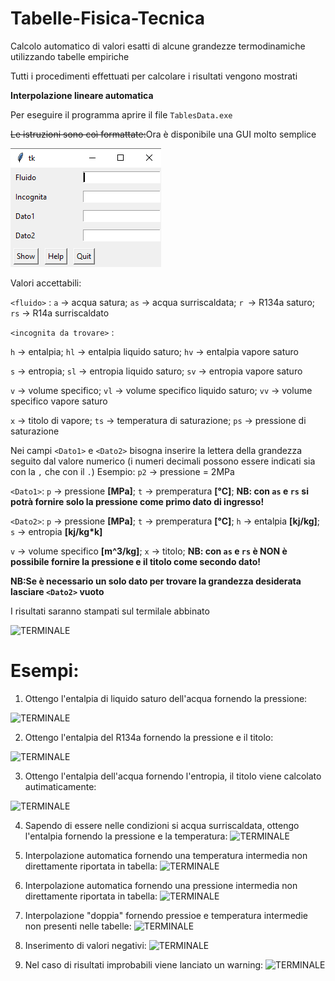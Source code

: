 # Tabelle-Fisica-Tecnica
Calcolo automatico di valori esatti di alcune grandezze termodinamiche utilizzando tabelle empiriche

Tutti i procedimenti effettuati per calcolare i risultati vengono mostrati

**Interpolazione lineare automatica**

Per eseguire il programma aprire il file ```TablesData.exe```

~~Le istruzioni sono coì formattate:~~Ora è disponibile una GUI molto semplice

![GUI](https://github.com/Kishin98/Tabelle-Fisica-Tecnica/blob/master/image/GUITabelleFisicaTecnica.PNG)

Valori accettabili:

```<fluido>``` : ```a``` -> acqua satura; ```as``` -> acqua surriscaldata; ```r ```-> R134a saturo; ```rs``` -> R14a surriscaldato

```<incognita da trovare>``` :

```h``` -> entalpia; ```hl``` -> entalpia liquido saturo; ```hv``` -> entalpia vapore saturo

```s``` -> entropia; ```sl``` -> entropia liquido saturo; ```sv``` -> entropia vapore saturo

```v``` -> volume specifico; ```vl``` -> volume specifico liquido saturo; ```vv``` -> volume specifico vapore saturo

```x``` -> titolo di vapore; ```ts``` -> temperatura di saturazione; ```ps``` -> pressione di saturazione

Nei campi ```<Dato1>``` e ```<Dato2>``` bisogna inserire la lettera della grandezza seguito dal valore numerico (i numeri decimali possono essere indicati sia con la ```,``` che con il ```.```)
Esempio: ```p2``` -> pressione = 2MPa

```<Dato1>```: ```p``` -> pressione **[MPa]**; ```t``` -> premperatura **[°C]**; **NB: con ```as``` e ```rs``` si potrà fornire solo la pressione come primo dato di ingresso!**

```<Dato2>```: ```p``` -> pressione **[MPa]**; ```t``` -> premperatura **[°C]**; ```h``` -> entalpia **[kj/kg]**; ```s``` -> entropia **[kj/kg\*k]**  

```v``` -> volume specifico **[m^3/kg]**; ```x``` -> titolo; **NB: con ```as``` e ```rs``` è NON è possibile fornire la pressione e il titolo come secondo dato!** 

**NB:Se è necessario un solo dato per trovare la grandezza desiderata lasciare ```<Dato2>``` vuoto**

I risultati saranno stampati sul termilale abbinato

![TERMINALE](https://github.com/Kishin98/Tabelle-Fisica-Tecnica/blob/master/image/CLITabelleFisicaTecnica.PNG)

# Esempi:

1. Ottengo l'entalpia di liquido saturo dell'acqua fornendo la pressione:

![TERMINALE](https://github.com/Kishin98/Tabelle-Fisica-Tecnica/blob/master/image/esempiohl.png)


2. Ottengo l'entalpia del R134a fornendo la pressione e il titolo:

![TERMINALE](https://github.com/Kishin98/Tabelle-Fisica-Tecnica/blob/master/image/esempioTitolo.png)


3. Ottengo l'entalpia dell'acqua fornendo l'entropia, il titolo viene calcolato autimaticamente:

![TERMINALE](https://github.com/Kishin98/Tabelle-Fisica-Tecnica/blob/master/image/esempioTitoloAuto.png)


4. Sapendo di essere nelle condizioni si acqua surriscaldata, ottengo l'entalpia fornendo la pressione e la temperatura:
![TERMINALE](https://github.com/Kishin98/Tabelle-Fisica-Tecnica/blob/master/image/esempioAcquaSurr.png)


5. Interpolazione automatica fornendo una temperatura intermedia non direttamente riportata in tabella:
![TERMINALE](https://github.com/Kishin98/Tabelle-Fisica-Tecnica/blob/master/image/esempioInterpolazioneTemp.png)


6. Interpolazione automatica fornendo una pressione intermedia non direttamente riportata in tabella:
![TERMINALE](https://github.com/Kishin98/Tabelle-Fisica-Tecnica/blob/master/image/esempioInterpolazionePres.png)


7. Interpolazione "doppia" fornendo pressioe e temperatura intermedie non presenti nelle tabelle:
![TERMINALE](https://github.com/Kishin98/Tabelle-Fisica-Tecnica/blob/master/image/EsempioDoppiaInterpolazione.png)


8. Inserimento di valori negativi:
![TERMINALE](https://github.com/Kishin98/Tabelle-Fisica-Tecnica/blob/master/image/esempioNegativo.png)


9. Nel caso di risultati improbabili viene lanciato un warning:
![TERMINALE](https://github.com/Kishin98/Tabelle-Fisica-Tecnica/blob/master/image/esempioWarningNegativo.png)
